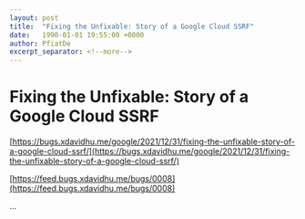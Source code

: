 ```yaml
---
layout: post
title:  "Fixing the Unfixable: Story of a Google Cloud SSRF"
date:   1990-01-01 19:55:00 +0000
author: PfiatDe
excerpt_separator: <!--more-->
---
```


# Fixing the Unfixable: Story of a Google Cloud SSRF

[https://bugs.xdavidhu.me/google/2021/12/31/fixing-the-unfixable-story-of-a-google-cloud-ssrf/](https://bugs.xdavidhu.me/google/2021/12/31/fixing-the-unfixable-story-of-a-google-cloud-ssrf/)

[https://feed.bugs.xdavidhu.me/bugs/0008](https://feed.bugs.xdavidhu.me/bugs/0008)

...
<!--more-->
